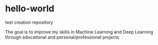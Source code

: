 # hello-world
test creation repository

The goal is to improve my skills in Machine Learning and Deep Learning through educational and personal/professional projects
